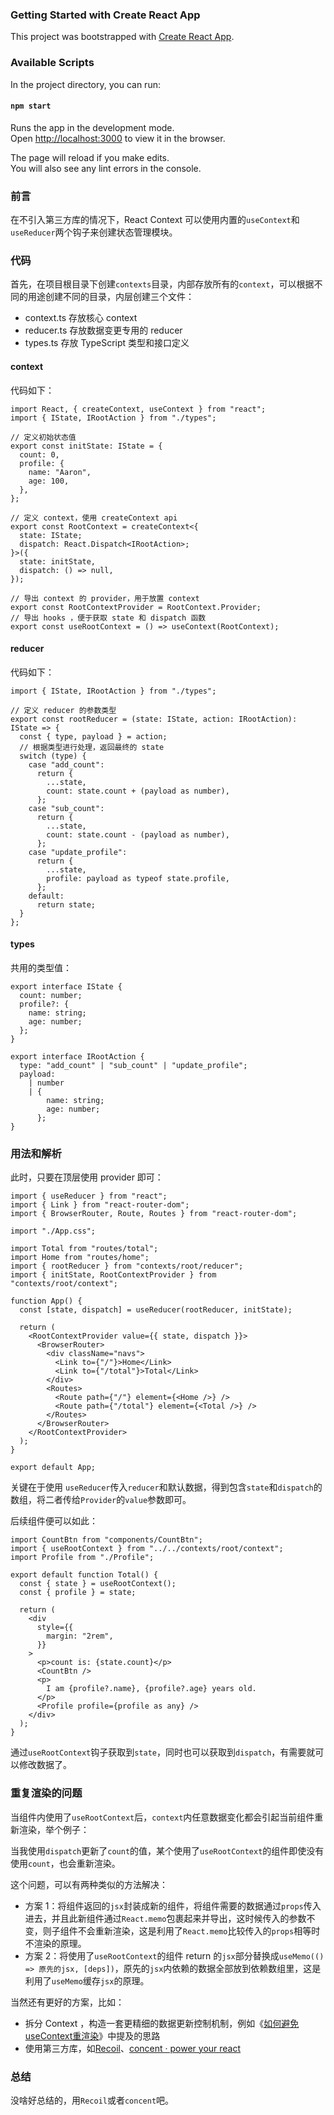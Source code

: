 ### Getting Started with Create React App

This project was bootstrapped with [Create React App](https://github.com/facebook/create-react-app).

### Available Scripts

In the project directory, you can run:

####  `npm start`

Runs the app in the development mode.\
Open [http://localhost:3000](http://localhost:3000) to view it in the browser.

The page will reload if you make edits.\
You will also see any lint errors in the console.



### 前言

在不引入第三方库的情况下，React Context 可以使用内置的`useContext`和`useReducer`两个钩子来创建状态管理模块。



### 代码

首先，在项目根目录下创建`contexts`目录，内部存放所有的`context`，可以根据不同的用途创建不同的目录，内层创建三个文件：

- context.ts 存放核心 context
- reducer.ts 存放数据变更专用的 reducer
- types.ts 存放 TypeScript 类型和接口定义

#### context

代码如下：

```tsx
import React, { createContext, useContext } from "react";
import { IState, IRootAction } from "./types";

// 定义初始状态值
export const initState: IState = {
  count: 0,
  profile: {
    name: "Aaron",
    age: 100,
  },
};

// 定义 context，使用 createContext api
export const RootContext = createContext<{
  state: IState;
  dispatch: React.Dispatch<IRootAction>;
}>({
  state: initState,
  dispatch: () => null,
});

// 导出 context 的 provider，用于放置 context 
export const RootContextProvider = RootContext.Provider;
// 导出 hooks ，便于获取 state 和 dispatch 函数
export const useRootContext = () => useContext(RootContext);
```

#### reducer

代码如下：

```tsx
import { IState, IRootAction } from "./types";

// 定义 reducer 的参数类型
export const rootReducer = (state: IState, action: IRootAction): IState => {
  const { type, payload } = action;
  // 根据类型进行处理，返回最终的 state
  switch (type) {
    case "add_count":
      return {
        ...state,
        count: state.count + (payload as number),
      };
    case "sub_count":
      return {
        ...state,
        count: state.count - (payload as number),
      };
    case "update_profile":
      return {
        ...state,
        profile: payload as typeof state.profile,
      };
    default:
      return state;
  }
};
```

#### types

共用的类型值：

```tsx
export interface IState {
  count: number;
  profile?: {
    name: string;
    age: number;
  };
}

export interface IRootAction {
  type: "add_count" | "sub_count" | "update_profile";
  payload:
    | number
    | {
        name: string;
        age: number;
      };
}

```

### 用法和解析

此时，只要在顶层使用 provider 即可：

```tsx
import { useReducer } from "react";
import { Link } from "react-router-dom";
import { BrowserRouter, Route, Routes } from "react-router-dom";

import "./App.css";

import Total from "routes/total";
import Home from "routes/home";
import { rootReducer } from "contexts/root/reducer";
import { initState, RootContextProvider } from "contexts/root/context";

function App() {
  const [state, dispatch] = useReducer(rootReducer, initState);

  return (
    <RootContextProvider value={{ state, dispatch }}>
      <BrowserRouter>
        <div className="navs">
          <Link to={"/"}>Home</Link>
          <Link to={"/total"}>Total</Link>
        </div>
        <Routes>
          <Route path={"/"} element={<Home />} />
          <Route path={"/total"} element={<Total />} />
        </Routes>
      </BrowserRouter>
    </RootContextProvider>
  );
}

export default App;

```

关键在于使用 `useReducer`传入`reducer`和默认数据，得到包含`state`和`dispatch`的数组，将二者传给`Provider`的`value`参数即可。

后续组件便可以如此：

```tsx
import CountBtn from "components/CountBtn";
import { useRootContext } from "../../contexts/root/context";
import Profile from "./Profile";

export default function Total() {
  const { state } = useRootContext();
  const { profile } = state;

  return (
    <div
      style={{
        margin: "2rem",
      }}
    >
      <p>count is: {state.count}</p>
      <CountBtn />
      <p>
        I am {profile?.name}, {profile?.age} years old.
      </p>
      <Profile profile={profile as any} />
    </div>
  );
}

```

通过`useRootContext`钩子获取到`state`，同时也可以获取到`dispatch`，有需要就可以修改数据了。

### 重复渲染的问题

当组件内使用了`useRootContext`后，`context`内任意数据变化都会引起当前组件重新渲染，举个例子：

当我使用`dispatch`更新了`count`的值，某个使用了`useRootContext`的组件即使没有使用`count`，也会重新渲染。

这个问题，可以有两种类似的方法解决：

- 方案 1：将组件返回的`jsx`封装成新的组件，将组件需要的数据通过`props`传入进去，并且此新组件通过`React.memo`包裹起来并导出，这时候传入的参数不变，则子组件不会重新渲染，这是利用了`React.memo`比较传入的`props`相等时不渲染的原理。
- 方案 2：将使用了`useRootContext`的组件 return 的`jsx`部分替换成`useMemo(() => 原先的jsx, [deps])`，原先的`jsx`内依赖的数据全部放到依赖数组里，这是利用了`useMemo`缓存`jsx`的原理。

当然还有更好的方案，比如：

- 拆分 Context ，构造一套更精细的数据更新控制机制，例如《[如何避免useContext重渲染](https://juejin.cn/post/6869340244954513421)》中提及的思路
- 使用第三方库，如[Recoil](https://recoiljs.org/zh-hans/)、[concent · power your react](https://concentjs.github.io/concent-site/)



### 总结

没啥好总结的，用`Recoil`或者`concent`吧。
